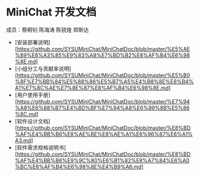 # MiniChat 开发文档

成员：蔡桐钊 陈海涛 陈锐煌 郑斯达

* [安装部署说明][https://github.com/SYSUMiniChat/MiniChatDoc/blob/master/%E5%AE%89%E8%A3%85%E9%83%A8%E7%BD%B2%E8%AF%B4%E6%98%8E.md]
* [小组分工与贡献率说明][https://github.com/SYSUMiniChat/MiniChatDoc/blob/master/%E5%B0%8F%E7%BB%84%E5%88%86%E5%B7%A5%E4%B8%8E%E8%B4%A1%E7%8C%AE%E7%8E%87%E8%AF%B4%E6%98%8E.md]
* [用户使用手册][https://github.com/SYSUMiniChat/MiniChatDoc/blob/master/%E7%94%A8%E6%88%B7%E4%BD%BF%E7%94%A8%E6%89%8B%E5%86%8C.md]
* [软件设计文档][https://github.com/SYSUMiniChat/MiniChatDoc/blob/master/%E8%BD%AF%E4%BB%B6%E8%AE%BE%E8%AE%A1%E6%96%87%E6%A1%A3.md]
* [软件需求规格说明书][https://github.com/SYSUMiniChat/MiniChatDoc/blob/master/%E8%BD%AF%E4%BB%B6%E9%9C%80%E6%B1%82%E8%A7%84%E6%A0%BC%E8%AF%B4%E6%98%8E%E4%B9%A6.md]
